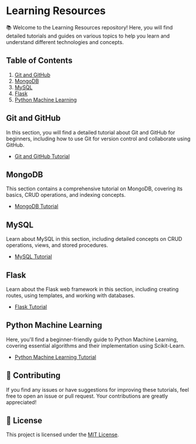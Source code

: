 # Learning Resources

📚 Welcome to the Learning Resources repository! Here, you will find detailed tutorials and guides on various topics to help you learn and understand different technologies and concepts.

## Table of Contents

1. [Git and GitHub](#git-and-github)
2. [MongoDB](#mongodb)
3. [MySQL](#mysql)
4. [Flask](#flask)
5. [Python Machine Learning](#python-machine-learning)

## Git and GitHub

In this section, you will find a detailed tutorial about Git and GitHub for beginners, including how to use Git for version control and collaborate using GitHub.

- [Git and GitHub Tutorial](git_and_github_tutorial.md)

## MongoDB

This section contains a comprehensive tutorial on MongoDB, covering its basics, CRUD operations, and indexing concepts.

- [MongoDB Tutorial](mongodb_tutorial.md)

## MySQL

Learn about MySQL in this section, including detailed concepts on CRUD operations, views, and stored procedures.

- [MySQL Tutorial](mysql_tutorial.md)

## Flask

Learn about the Flask web framework in this section, including creating routes, using templates, and working with databases.

- [Flask Tutorial](flask_tutorial.md)

## Python Machine Learning

Here, you'll find a beginner-friendly guide to Python Machine Learning, covering essential algorithms and their implementation using Scikit-Learn.

- [Python Machine Learning Tutorial](python_machine_learning_tutorial.md)

## 🤝 Contributing

If you find any issues or have suggestions for improving these tutorials, feel free to open an issue or pull request. Your contributions are greatly appreciated!

## 📝 License

This project is licensed under the [MIT License](LICENSE).
